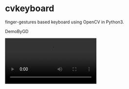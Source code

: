 # cvkeyboard
finger-gestures based keyboard using OpenCV in Python3.

DemoByGD

![Demo-loading... Please Wait...](./gdDemoCVKeyBoard.webm)